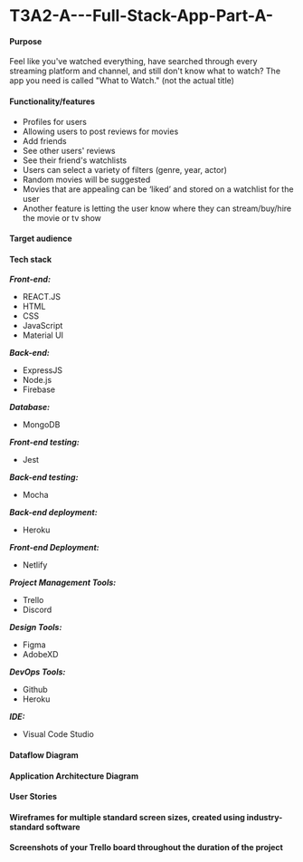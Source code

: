 # T3A2-A---Full-Stack-App-Part-A-

#### Purpose

Feel like you've watched everything, have searched through every streaming platform and channel, and still don't know what to watch? The app you need is called "What to Watch." (not the actual title)

#### Functionality/features

- Profiles for users
- Allowing users to post reviews for movies
- Add friends
- See other users' reviews
- See their friend's watchlists
- Users can select a variety of filters (genre, year, actor)
- Random movies will be suggested
- Movies that are appealing can be ‘liked’ and stored on a watchlist for the user
- Another feature is letting the user know where they can stream/buy/hire the movie or tv show

#### Target audience

#### Tech stack

**_Front-end:_**

- REACT.JS
- HTML
- CSS
- JavaScript
- Material UI

**_Back-end:_**

- ExpressJS
- Node.js
- Firebase

**_Database:_**

- MongoDB

**_Front-end testing:_**

- Jest

**_Back-end testing:_**

- Mocha

**_Back-end deployment:_**

- Heroku

**_Front-end Deployment:_**

- Netlify

**_Project Management Tools:_**

- Trello
- Discord

**_Design Tools:_**

- Figma
- AdobeXD

**_DevOps Tools:_**

- Github
- Heroku

**_IDE:_**

- Visual Code Studio

#### Dataflow Diagram

#### Application Architecture Diagram

#### User Stories

#### Wireframes for multiple standard screen sizes, created using industry-standard software

#### Screenshots of your Trello board throughout the duration of the project
